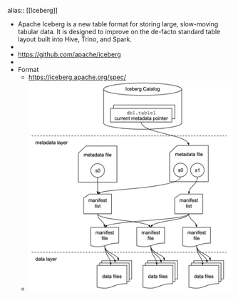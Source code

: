 alias:: [[Iceberg]]

- Apache Iceberg is a new table format for storing large, slow-moving tabular data. It is designed to improve on the de-facto standard table layout built into Hive, Trino, and Spark.
-
- https://github.com/apache/iceberg
-
- Format
	- https://iceberg.apache.org/spec/
	- ![image.png](../assets/image_1644421848318_0.png)
